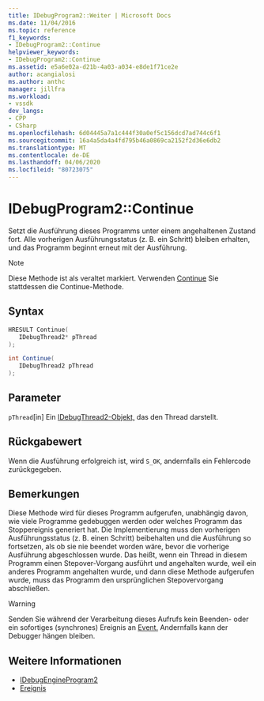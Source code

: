 ```yaml
---
title: IDebugProgram2::Weiter | Microsoft Docs
ms.date: 11/04/2016
ms.topic: reference
f1_keywords:
- IDebugProgram2::Continue
helpviewer_keywords:
- IDebugProgram2::Continue
ms.assetid: e5a6e02a-d21b-4a03-a034-e8de1f71ce2e
author: acangialosi
ms.author: anthc
manager: jillfra
ms.workload:
- vssdk
dev_langs:
- CPP
- CSharp
ms.openlocfilehash: 6d04445a7a1c444f30a0ef5c156dcd7ad744c6f1
ms.sourcegitcommit: 16a4a5da4a4fd795b46a0869ca2152f2d36e6db2
ms.translationtype: MT
ms.contentlocale: de-DE
ms.lasthandoff: 04/06/2020
ms.locfileid: "80723075"
---
```

# <a name="idebugprogram2continue"></a>IDebugProgram2::Continue
Setzt die Ausführung dieses Programms unter einem angehaltenen Zustand fort. Alle vorherigen Ausführungsstatus (z. B. ein Schritt) bleiben erhalten, und das Programm beginnt erneut mit der Ausführung.

> [!NOTE]
> Diese Methode ist als veraltet markiert. Verwenden [Continue](../../../extensibility/debugger/reference/idebugprocess3-continue.md) Sie stattdessen die Continue-Methode.

## <a name="syntax"></a>Syntax

```cpp
HRESULT Continue( 
   IDebugThread2* pThread
);
```

```csharp
int Continue( 
   IDebugThread2 pThread
);
```

## <a name="parameters"></a>Parameter
`pThread`[in] Ein [IDebugThread2-Objekt,](../../../extensibility/debugger/reference/idebugthread2.md) das den Thread darstellt.

## <a name="return-value"></a>Rückgabewert
 Wenn die Ausführung erfolgreich ist, wird `S_OK`, andernfalls ein Fehlercode zurückgegeben.

## <a name="remarks"></a>Bemerkungen
 Diese Methode wird für dieses Programm aufgerufen, unabhängig davon, wie viele Programme gedebuggen werden oder welches Programm das Stoppereignis generiert hat. Die Implementierung muss den vorherigen Ausführungsstatus (z. B. einen Schritt) beibehalten und die Ausführung so fortsetzen, als ob sie nie beendet worden wäre, bevor die vorherige Ausführung abgeschlossen wurde. Das heißt, wenn ein Thread in diesem Programm einen Stepover-Vorgang ausführt und angehalten wurde, weil ein anderes Programm angehalten wurde, und dann diese Methode aufgerufen wurde, muss das Programm den ursprünglichen Stepovervorgang abschließen.

> [!WARNING]
> Senden Sie während der Verarbeitung dieses Aufrufs kein Beenden- oder ein sofortiges (synchrones) Ereignis an [Event.](../../../extensibility/debugger/reference/idebugeventcallback2-event.md) Andernfalls kann der Debugger hängen bleiben.

## <a name="see-also"></a>Weitere Informationen
- [IDebugEngineProgram2](../../../extensibility/debugger/reference/idebugengineprogram2.md)
- [Ereignis](../../../extensibility/debugger/reference/idebugeventcallback2-event.md)
